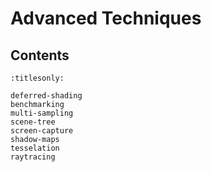 Advanced Techniques
===================

Contents
--------

```{toctree}
:titlesonly:

deferred-shading
benchmarking
multi-sampling
scene-tree
screen-capture
shadow-maps
tesselation
raytracing
```
